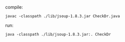 compile:

	javac -classpath ./lib/jsoup-1.8.3.jar CheckDr.java

run:

	java -classpath ./lib/jsoup-1.8.3.jar:. CheckDr